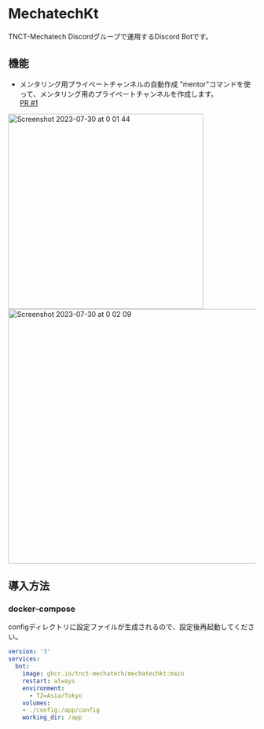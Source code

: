 # MechatechKt

TNCT-Mechatech Discordグループで運用するDiscord Botです。

## 機能
- メンタリング用プライベートチャンネルの自動作成
"mentor"コマンドを使って、メンタリング用のプライベートチャンネルを作成します。  
[PR #1](https://github.com/TNCT-Mechatech/MechatechKt/pull/1)

<img width="397" alt="Screenshot 2023-07-30 at 0 01 44" src="https://github.com/TNCT-Mechatech/MechatechKt/assets/49048811/eb6895b8-5bcb-4251-a015-6fb6dabee046">
<img width="518" alt="Screenshot 2023-07-30 at 0 02 09" src="https://github.com/TNCT-Mechatech/MechatechKt/assets/49048811/63b14a45-b4a4-4b30-8ad4-6a190a527efd">

## 導入方法

### docker-compose
configディレクトリに設定ファイルが生成されるので、設定後再起動してください。
```yaml
version: '3'
services:
  bot:
    image: ghcr.io/tnct-mechatech/mechatechkt:main
    restart: always
    environment:
      - TZ=Asia/Tokyo
    volumes:
    - ./config:/app/config
    working_dir: /app
```